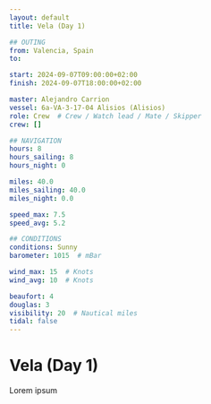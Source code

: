 ```yaml
---
layout: default
title: Vela (Day 1)

## OUTING
from: Valencia, Spain
to: 

start: 2024-09-07T09:00:00+02:00
finish: 2024-09-07T18:00:00+02:00

master: Alejandro Carrion
vessel: 6a-VA-3-17-04 Alisios (Alisios)
role: Crew  # Crew / Watch lead / Mate / Skipper
crew: []

## NAVIGATION
hours: 8
hours_sailing: 8
hours_night: 0

miles: 40.0
miles_sailing: 40.0
miles_night: 0.0

speed_max: 7.5
speed_avg: 5.2

## CONDITIONS
conditions: Sunny
barometer: 1015  # mBar

wind_max: 15  # Knots
wind_avg: 10  # Knots

beaufort: 4
douglas: 3
visibility: 20  # Nautical miles
tidal: false
---
```


# Vela (Day 1)

Lorem ipsum